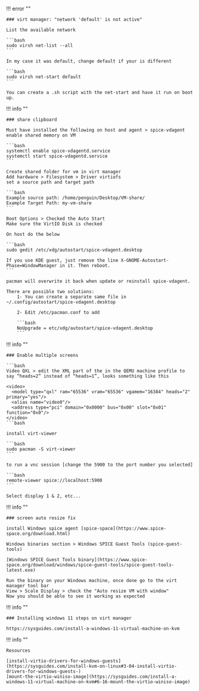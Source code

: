 !!! error ""

	### virt manager: "network 'default' is not active"
	
	List the available network

	```bash
	sudo virsh net-list --all
	```
	
	In my case it was default, change default if your is different
	
	```bash
	sudo virsh net-start default
	```

	You can create a .sh script with the net-start and have it run on boot up.	
	

!!! info ""

	### share clipboard
	
    Must have installed the following on host and agent > spice-vdagent
	enable shared memory on VM
	
    ```bash
    systemctl enable spice-vdagentd.service
	systemctl start spice-vdagentd.service
    ```

	Create shared folder for vm in virt manager
	Add hardware > Filesystem > Driver virtiofs
	set a source path and target path
	
    ```bash
    Example source path: /home/penguin/Desktop/VM-share/
	Example Target Path: my-vm-share
    ```

	Boot Options > Checked the Auto Start
	Make sure the VirtIO Disk is checked

	On host do the below
	
    ```bash
    sudo gedit /etc/xdg/autostart/spice-vdagent.desktop

    If you use KDE guest, just remove the line X-GNOME-Autostart-Phase=WindowManager in it. Then reboot.
    ```
	
    pacman will overwrite it back when update or reinstall spice-vdagent.

	There are possible two solutions:
	    1- You can create a separate same file in ~/.config/autostart/spice-vdagent.desktop

	    2- Edit /etc/pacman.conf to add

        ```bash
        NoUpgrade = etc/xdg/autostart/spice-vdagent.desktop
        ```


!!! info ""

	### Enable multiple screens	
	
	```bash
	Video QXL > edit the XML part of the in the QEMU machine profile to say “heads=2” instead of “heads=1”, looks something like this

	<video>
	  <model type="qxl" ram="65536" vram="65536" vgamem="16384" heads="2" primary="yes"/>
	  <alias name="video0"/>
	  <address type="pci" domain="0x0000" bus="0x00" slot="0x01" function="0x0"/>
	</video>
	```bash

	install virt-viewer

	```bash
	sudo pacman -S virt-viewer
	```

	to run a vnc session [change the 5900 to the port number you selected]

	```bash
	remote-viewer spice://localhost:5900
	```

	Select display 1 & 2, etc...


!!! info ""

	### screen auto resize fix
	
	install Windows spice agent [spice-space](https://www.spice-space.org/download.html)
	
	Windows binaries section > Windows SPICE Guest Tools (spice-guest-tools)
	
	[Windows SPICE Guest Tools binary](https://www.spice-space.org/download/windows/spice-guest-tools/spice-guest-tools-latest.exe)
	
	Run the binary on your Windows machine, once done go to the virt manager tool bar
	View > Scale Display > check the "Auto resize VM with window"
	Now you should be able to see it working as expected

!!! info ""

    ### Installing windows 11 steps on virt manager

    https://sysguides.com/install-a-windows-11-virtual-machine-on-kvm


!!! info ""

	Resources

	[install-virtio-drivers-for-windows-guests](https://sysguides.com/install-kvm-on-linux#3-04-install-virtio-drivers-for-windows-guests-)
	[mount-the-virtio-winiso-image](https://sysguides.com/install-a-windows-11-virtual-machine-on-kvm#6-16-mount-the-virtio-winiso-image)